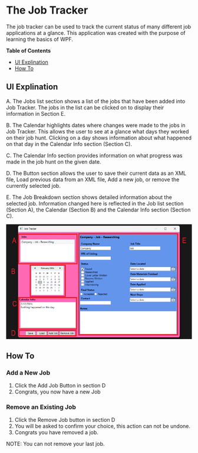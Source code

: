 # The Job Tracker

The job tracker can be used to track the current status of many different job applications at a glance. This application was created with the purpose of learning the basics of WPF.

**Table of Contents**
- [UI Explination](#ui-explination)
- [How To](#how-to)

## UI Explination

A. The Jobs list section shows a list of the jobs that have been added into Job Tracker. The jobs in the list can be clicked on to display their information in Section E.

B. The Calendar highlights dates where changes were made to the jobs in Job Tracker. This allows the user to see at a glance what days they worked on their job hunt. Clicking on a day shows information about what happened on that day in the Calendar Info section (Section C).

C. The Calendar Info section provides information on what progress was made in the job hunt on the given date.

D. The Button section allows the user to save their current data as an XML file, Load previous data from an XML file, Add a new job, or remove the currently selected job.

E. The Job Breakdown section shows detailed information about the selected job. Information changed here is reflected in the Job list section (Section A), the Calendar (Section B) and the Calendar Info section (Section C).

![UI Breakdown](./images/UIBreakdown.png "Image showing the UI with sections labled by letter.")

## How To
### Add a New Job

1. Click the Add Job Button in section D
2. Congrats, you now have a new Job

### Remove an Existing Job

1. Click the Remove Job button in section D
2. You will be asked to confirm your choice, this action can not be undone.
3. Congrats you have removed a job.

NOTE: You can not remove your last job.